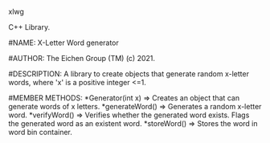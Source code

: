 xlwg

C++ Library.

#NAME:
X-Letter Word generator

#AUTHOR:
The Eichen Group (TM) (c) 2021.

#DESCRIPTION:
A library to create objects that generate random x-letter words, where 'x' is a positive integer <=1.

#MEMBER METHODS:
  *Generator(int x) =>  Creates an object that can generate words of x letters.
  *generateWord()   =>  Generates a random x-letter word.
  *verifyWord()     =>  Verifies whether the generated word exists. Flags the generated word as an existent word.
  *storeWord()      =>  Stores the word in word bin container.
